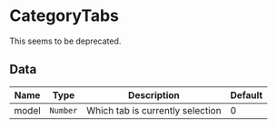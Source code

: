 # CategoryTabs

This seems to be deprecated.

## Data

<!-- @vuese:CategoryTabs:data:start -->
|Name|Type|Description|Default|
|---|---|---|---|
|model|`Number`|Which tab is currently selection|0|

<!-- @vuese:CategoryTabs:data:end -->


